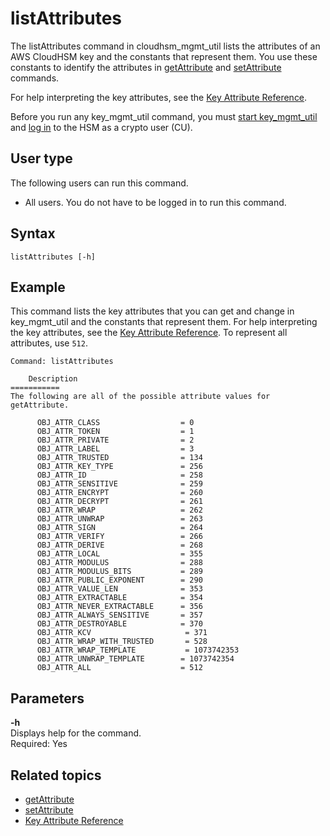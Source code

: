 # listAttributes<a name="cloudhsm_mgmt_util-listAttributes"></a>

The listAttributes command in cloudhsm\_mgmt\_util lists the attributes of an AWS CloudHSM key and the constants that represent them\. You use these constants to identify the attributes in [getAttribute](cloudhsm_mgmt_util-getAttribute.md) and [setAttribute](cloudhsm_mgmt_util-setAttribute.md) commands\. 

For help interpreting the key attributes, see the [Key Attribute Reference](key-attribute-table.md)\.

Before you run any key\_mgmt\_util command, you must [start key\_mgmt\_util](key_mgmt_util-getting-started.md#key_mgmt_util-start) and [log in](key_mgmt_util-getting-started.md#key_mgmt_util-log-in) to the HSM as a crypto user \(CU\)\. 

## User type<a name="listAttributes-userType"></a>

The following users can run this command\.
+ All users\. You do not have to be logged in to run this command\.

## Syntax<a name="chmu-listAttributes-syntax"></a>

```
listAttributes [-h]
```

## Example<a name="chmu-listAttributes-examples"></a>

This command lists the key attributes that you can get and change in key\_mgmt\_util and the constants that represent them\. For help interpreting the key attributes, see the [Key Attribute Reference](key-attribute-table.md)\. To represent all attributes, use `512`\.

```
Command: listAttributes

    Description
===========
The following are all of the possible attribute values for getAttribute.

      OBJ_ATTR_CLASS                  = 0
      OBJ_ATTR_TOKEN                  = 1
      OBJ_ATTR_PRIVATE                = 2
      OBJ_ATTR_LABEL                  = 3
      OBJ_ATTR_TRUSTED                = 134
      OBJ_ATTR_KEY_TYPE               = 256
      OBJ_ATTR_ID                     = 258
      OBJ_ATTR_SENSITIVE              = 259
      OBJ_ATTR_ENCRYPT                = 260
      OBJ_ATTR_DECRYPT                = 261
      OBJ_ATTR_WRAP                   = 262
      OBJ_ATTR_UNWRAP                 = 263
      OBJ_ATTR_SIGN                   = 264
      OBJ_ATTR_VERIFY                 = 266
      OBJ_ATTR_DERIVE                 = 268
      OBJ_ATTR_LOCAL                  = 355
      OBJ_ATTR_MODULUS                = 288
      OBJ_ATTR_MODULUS_BITS           = 289
      OBJ_ATTR_PUBLIC_EXPONENT        = 290
      OBJ_ATTR_VALUE_LEN              = 353
      OBJ_ATTR_EXTRACTABLE            = 354
      OBJ_ATTR_NEVER_EXTRACTABLE      = 356
      OBJ_ATTR_ALWAYS_SENSITIVE       = 357
      OBJ_ATTR_DESTROYABLE            = 370
      OBJ_ATTR_KCV                     = 371
      OBJ_ATTR_WRAP_WITH_TRUSTED       = 528
      OBJ_ATTR_WRAP_TEMPLATE           = 1073742353
      OBJ_ATTR_UNWRAP_TEMPLATE        = 1073742354
      OBJ_ATTR_ALL                    = 512
```

## Parameters<a name="chmu-listAttributes-parameters"></a>

**\-h**  
Displays help for the command\.   
Required: Yes

## Related topics<a name="chmu-listAttributes-seealso"></a>
+ [getAttribute](cloudhsm_mgmt_util-getAttribute.md)
+ [setAttribute](cloudhsm_mgmt_util-setAttribute.md)
+ [Key Attribute Reference](key-attribute-table.md)